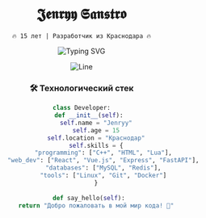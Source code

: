 <div align="center">

# 𝕵𝖊𝖓𝖗𝖞𝖞 𝕾𝖆𝖓𝖘𝖙𝖗𝖔 
`🔥 15 лет | Разработчик из Краснодара 🔥`

<img src="https://readme-typing-svg.herokuapp.com?font=Fira+Code&pause=1000&color=FF1493&center=true&vCenter=true&width=435&lines=Welcome+to+my+profile!;Full+stack+developer;Coding+with+passion+%3C3" alt="Typing SVG" />

![Line](https://github.com/daniilshat/daniilshat/raw/main/assets/line.png)

### 🛠️ **Технологический стек**

```python
class Developer:
    def __init__(self):
        self.name = "Jenryy"
        self.age = 15
        self.location = "Краснодар"
        self.skills = {
            "programming": ["C++", "HTML", "Lua"],
            "web_dev": ["React", "Vue.js", "Express", "FastAPI"],
            "databases": ["MySQL", "Redis"],
            "tools": ["Linux", "Git", "Docker"]
        }
    
    def say_hello(self):
        return "Добро пожаловать в мой мир кода! 💫"
